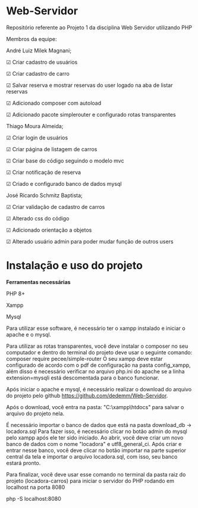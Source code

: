 # Web-Servidor

Repositório referente ao Projeto 1 da disciplina Web Servidor utilizando PHP

Membros da equipe:

André Luiz Milek Magnani;

☑ Criar cadastro de usuários

☑ Criar cadastro de carro

☑ Salvar reserva e mostrar reservas do user logado na aba de listar reservas

☑ Adicionado composer com autoload

☑ Adicionado pacote simplerouter e configurado rotas transparentes

Thiago Moura Almeida;

☑ Criar login de usuários

☑ Criar página de listagem de carros

☑ Criar base do código seguindo o modelo mvc

☑ Criar notificação de reserva

☑ Criado e configurado banco de dados mysql

José Ricardo Schmitz Baptista;

☑ Criar validação de cadastro de carros

☑ Alterado css do código

☑ Adicionado orientação a objetos

☑ Alterado usuário admin para poder mudar função de outros users

# **Instalação e uso do projeto**

**Ferramentas necessárias**

PHP 8+

Xampp

Mysql

Para utilizar esse software, é necessário ter o xampp instalado e iniciar o apache e o mysql.

Para utilizar as rotas transparentes, você deve instalar o composer no seu computador e dentro do terminal do projeto deve usar o seguinte comando: composer require pecee/simple-router
O seu xampp deve estar configurado de acordo com o pdf de configuração na pasta config_xampp, além disso é necessário verificar no arquivo php.ini do apache se a linha 
extension=mysqli
está descomentada para o banco funcionar.

Após iniciar o apache e mysql, é necessário realizar o download do arquivo do projeto pelo github https://github.com/dedemm/Web-Servidor.

Após o download, você entra na pasta: "C:\xampp\htdocs" para salvar o arquivo do projeto nela.

É necessário importar o banco de dados que está na pasta download_db -> locadora.sql
Para fazer isso, é necessário clicar no botão admin do mysql pelo xampp após ele ter sido iniciado.
Ao abrir, você deve criar um novo banco de dados com o nome "locadora" e utf8_general_ci.
Após criar e entrar nesse banco, você deve clicar no botão importar na parte superior central da tela e importar o arquivo locadora.sql, com isso, seu banco estará pronto.


Para finalizar, você deve usar esse comando no terminal da pasta raiz do projeto (locadora-carros) para iniciar o servidor do PHP rodando em localhost na porta 8080

php -S localhost:8080





